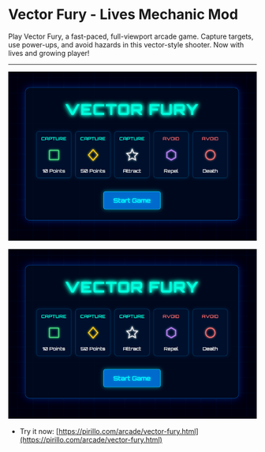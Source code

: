 
# Vector Fury - Lives Mechanic Mod

Play Vector Fury, a fast-paced, full-viewport arcade game. Capture targets, use power-ups, and avoid hazards in this vector-style shooter. Now with lives and growing player!

---

![Screenshot](https://github.com/ChrisPirillo/vector-fury/blob/main/assets/screenshot.png?raw=true)

![Screenshot](https://raw.githubusercontent.com/ChrisPirillo/vector-fury/main/assets/screenshot.png)

* Try it now: [https://pirillo.com/arcade/vector-fury.html](https://pirillo.com/arcade/vector-fury.html)
